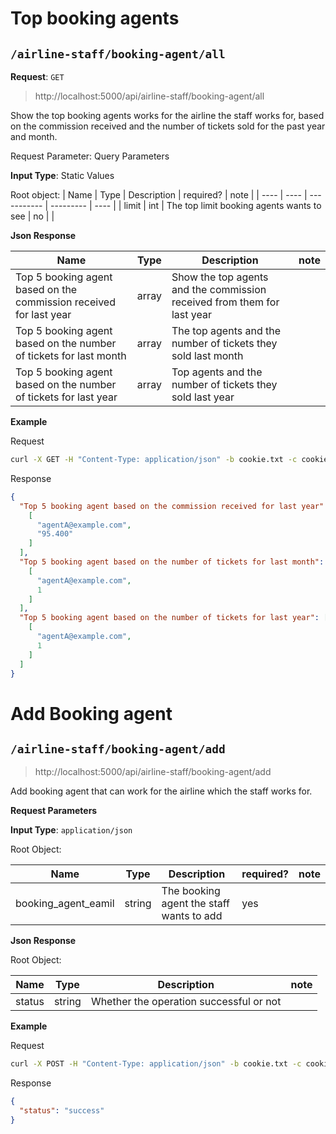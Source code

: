 # Top booking agents

## `/airline-staff/booking-agent/all`

**Request**: `GET`

>http://localhost:5000/api/airline-staff/booking-agent/all

Show the top booking agents works for the airline the staff works for, based on the commission received and the number of tickets sold for the past year and month.

Request Parameter: Query Parameters

**Input Type**: Static Values

Root object:
| Name | Type | Description | required? | note |
| ---- | ---- | ----------- | --------- | ---- | 
| limit | int | The top limit booking agents wants to see | no | |

**Json Response**

| Name | Type | Description | note |
| ---- | ---- | ----------- | ---- | 
| Top 5 booking agent based on the commission received for last year | array | Show the top agents and the commission received from them for last year | |
| Top 5 booking agent based on the number of tickets for last month | array | The top agents and the number of tickets they sold last month| |
| Top 5 booking agent based on the number of tickets for last year | array | Top agents and the number of tickets they sold last year | |


**Example**

Request

```bash
curl -X GET -H "Content-Type: application/json" -b cookie.txt -c cookie.txt "http://localhost:5000/api/airline-staff/booking-agent/all?limit=5"
```

Response

```json
{
  "Top 5 booking agent based on the commission received for last year": [
    [
      "agentA@example.com",
      "95.400"
    ]
  ],
  "Top 5 booking agent based on the number of tickets for last month": [
    [
      "agentA@example.com",
      1
    ]
  ],
  "Top 5 booking agent based on the number of tickets for last year": [
    [
      "agentA@example.com",
      1
    ]
  ]
}
```

# Add Booking agent

## `/airline-staff/booking-agent/add`

>http://localhost:5000/api/airline-staff/booking-agent/add

Add booking agent that can work for the airline which the staff works for.

**Request Parameters**

**Input Type**: `application/json`

Root Object:

| Name | Type | Description | required? | note |
| ---- | ---- | ----------- | --------- | ---- | 
| booking_agent_eamil | string | The booking agent the staff wants to add | yes | |

**Json Response**

Root Object:

| Name | Type | Description | note |
| ---- | ---- | ----------- | ---- |
| status | string | Whether the operation successful or not | |

**Example**

Request

```bash
curl -X POST -H "Content-Type: application/json" -b cookie.txt -c cookie.txt "http://localhost:5000/api/airline-staff/booking-agent/add" -d"{\"booking_agent_email\": \"agentB@example.com\"}"
```

Response

```json
{
  "status": "success"
}
```